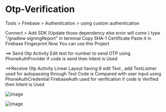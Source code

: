 # Otp-Verification

Tools > Firebase > Authentication > using custom authentication 


Connect > Add SDK (Update those dependency else error will come )
type "/gradlew signingReport" in terminal Copy SHA-1 Certificate Paste it in Firebase Fingerprint
Now You can use this Project 


==> Send Otp Activity
Edit text for number to send OTP using PhoneAuthProvider
if code is send then Intent is Used

==>Receive Otp Activity
Linear Layout having 6 edit Text , add TextListner used for autopassing through Text
Code is Compared with user input using  PhoneAuthCredential
FirebaseAuth used for verification 
if code is Verified then Intent is Used

 ![image](https://github.com/HarshBytes/Otp-Verification/assets/137802027/b768e570-3ea1-481c-958b-5e992c836f45)


 ![image](https://github.com/HarshBytes/Otp-Verification/assets/137802027/1799ef70-6f40-4bc6-9bef-cf7847b42d39)


